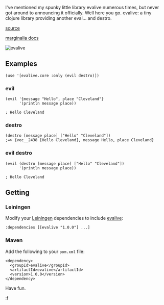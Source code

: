 I've mentioned my spunky little library evalive numerous 
times, but never got around to announcing it officially.  Well here 
you go. 
evalive: a tiny clojure library providing another eval... and destro. 

[source](http://github.com/fogus/evalive)

[marginalia docs](http://fogus.me/fun/evalive/)

![evalive](http://images.fogus.me/logos/evalive.png "0x14 eyes")

Examples
--------

    (use '[evalive.core :only (evil destro)])

### evil

    (evil '{message "Hello", place "Cleveland"}
          '(println message place))
    
    ; Hello Cleveland

### destro

    (destro [message place] ["Hello" "Cleveland"])
    ;=> {vec__2438 [Hello Cleveland], message Hello, place Cleveland}

### evil destro
  
    (evil (destro [message place] ["Hello" "Cleveland"])
          '(println message place))
    
    ; Hello Cleveland

Getting
-------

### Leiningen

Modify your [Leiningen](http://github.com/technomancy/leiningen) dependencies to include [evalive](http://fogus.me/fun/evalive/):

    :dependencies [[evalive "1.0.0"] ...]    

### Maven

Add the following to your `pom.xml` file:

    <dependency>
      <groupId>evalive</groupId>
      <artifactId>evalive</artifactId>
      <version>1.0.0</version>
    </dependency>

Have fun.

:f
